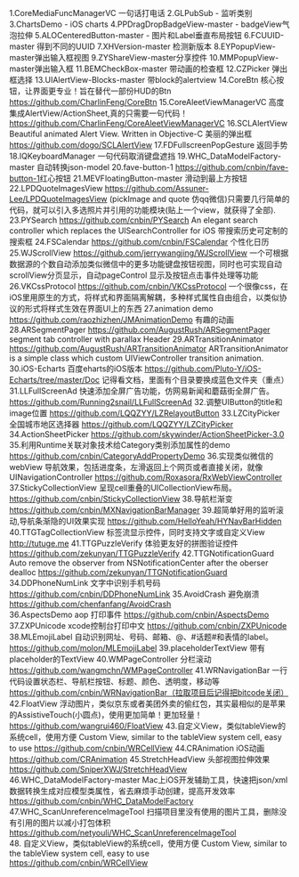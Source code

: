 1.CoreMediaFuncManagerVC  一句话打电话
2.GLPubSub - 监听类别
3.ChartsDemo - iOS charts
4.PPDragDropBadgeView-master - badgeView气泡拉伸
5.ALOCenteredButton-master - 图片和Label垂直布局按钮
6.FCUUID-master 得到不同的UUID
7.XHVersion-master 检测新版本
8.EYPopupView-master弹出输入框视图
9.ZYShareView-master分享控件
10.MMPopupView-master弹出输入框
11.BEMCheckBox-master 带动画的检查框
12.CZPicker 弹出框选择
13.UIAlertView-Blocks-master  带block的alertview
14.CoreBtn  核心按钮，让界面更专业！旨在替代一部份HUD的Btn <https://github.com/CharlinFeng/CoreBtn>
15.CoreAleetViewManagerVC 高度集成AlertView/ActionSheet,真的只需要一句代码！ <https://github.com/CharlinFeng/CoreAleetViewManagerVC>
16.SCLAlertView Beautiful animated Alert View. Written in Objective-C 美丽的弹出框<https://github.com/dogo/SCLAlertView>
17.FDFullscreenPopGesture 返回手势
18.IQKeyboardManager 一句代码取消键盘遮挡
19.WHC_DataModelFactory-master 自动转换json-model
20.fave-button-1  <https://github.com/cnbin/fave-button-1>红心按钮
21.MEVFloatingButton-master 滑动到最上方按钮
22.LPDQuoteImagesView https://github.com/Assuner-Lee/LPDQuoteImagesView (pickImage and quote 仿qq微信)只需要几行简单的代码，就可以引入多选照片并引用的功能模块(贴上一个view，就获得了全部).
23.PYSearch https://github.com/cnbin/PYSearch An elegant search controller which replaces the UISearchController for iOS 带搜索历史可定制的搜索框
24.FSCalendar https://github.com/cnbin/FSCalendar 个性化日历
25.WJScrollView https://github.com/jerrywangjing/WJScrollView 一个可根据数据源的个数自动添加类似微信中的更多功能键盘按钮视图，同时也可实现自动scrollView分页显示，自动pageControl 显示及按钮点击事件处理等功能
26.VKCssProtocol https://github.com/cnbin/VKCssProtocol 一个很像css，在iOS里用原生的方式，将样式和界面隔离解耦，多种样式属性自由组合，以类似协议的形式将样式生效在界面UI上的东西
27.animation demo https://github.com/raozhizhen/JMAnimationDemo  有趣的动画
28.ARSegmentPager https://github.com/AugustRush/ARSegmentPager  segment tab controller with parallax Header
29.ARTransitionAnimator https://github.com/AugustRush/ARTransitionAnimator ARTransitionAnimator is a simple class which custom UIViewController transition animation.
30.iOS-Echarts 百度eharts的iOS版本   https://github.com/Pluto-Y/iOS-Echarts/tree/master/Doc   记得看文档，里面有个目录要换成蓝色文件夹（重点）
31.LLFullScreenAd  快速添加全屏广告功能，仿网易新闻和蘑菇街全屏广告。  https://github.com/Running2snail/LLFullScreenAd
32.调整UIButton的title和image位置 https://github.com/LQQZYY/LZRelayoutButton
33.LZCityPicker 全国城市地区选择器 https://github.com/LQQZYY/LZCityPicker
34.ActionSheetPicker  https://github.com/skywinder/ActionSheetPicker-3.0
35.利用Runtime关联对象技术给Category类别添加属性的demo https://github.com/cnbin/CategoryAddPropertyDemo
36.实现类似微信的 webView 导航效果，包括进度条，左滑返回上个网页或者直接关闭，就像 UINavigationController https://github.com/Roxasora/RxWebViewController
37.StickyCollectionView 呈现cell重叠的UICollectionView布局。 https://github.com/cnbin/StickyCollectionView
38.导航栏渐变  https://github.com/cnbin/MXNavigationBarManager 
39.超简单好用的监听滚动,导航条渐隐的UI效果实现  https://github.com/HelloYeah/HYNavBarHidden
40.TTGTagCollectionView  标签流显示控件，同时支持文字或自定义View http://tutuge.me
41.TTGPuzzleVerify  体验更友好的拼图验证控件  https://github.com/zekunyan/TTGPuzzleVerify
42.TTGNotificationGuard  Auto remove the observer from NSNotificationCenter after the oberser dealloc https://github.com/zekunyan/TTGNotificationGuard
34.DDPhoneNumLink   文字中识别手机号码   https://github.com/cnbin/DDPhoneNumLink 
35.AvoidCrash  避免崩溃  https://github.com/chenfanfang/AvoidCrash  
36.AspectsDemo    aop 打印事件 https://github.com/cnbin/AspectsDemo
37.ZXPUnicode xcode控制台打印中文 https://github.com/cnbin/ZXPUnicode
38.MLEmojiLabel 自动识别网址、号码、邮箱、@、#话题#和表情的label。 https://github.com/molon/MLEmojiLabel
39.placeholderTextView 带有placeholder的TextView
40.WMPageController  分栏滚动  https://github.com/wangmchn/WMPageController
41.WRNavigationBar  一行代码设置状态栏、导航栏按钮、标题、颜色、透明度，移动等 https://github.com/cnbin/WRNavigationBar（拉取项目后记得把bitcode关闭）
42.FloatView 浮动图片，类似京东或者美团外卖的偷红包，其实最相似的是苹果的AssistiveTouch(小圆点)，使用更加简单！更加轻量！ https://github.com/wangrui460/FloatView 
43.自定义View，类似tableView的系统cell，使用方便 Custom View, similar to the tableView system cell, easy to use   https://github.com/cnbin/WRCellView
44.CRAnimation iOS动画 https://github.com/CRAnimation
45.StretchHeadView 头部视图拉伸效果 https://github.com/SniperXWJ/StretchHeadView
46.WHC_DataModelFactory-master Mac上iOS开发辅助工具，快速把json/xml数据转换生成对应模型类属性，省去麻烦手动创建，提高开发效率  https://github.com/cnbin/WHC_DataModelFactory
47.WHC_ScanUnreferenceImageTool  扫描项目里没有使用的图片工具，删除没有引用的图片以减小打包体积  https://github.com/netyouli/WHC_ScanUnreferenceImageTool    
48. 自定义View，类似tableView的系统cell，使用方便 Custom View, similar to the tableView system cell, easy to use    https://github.com/cnbin/WRCellView
